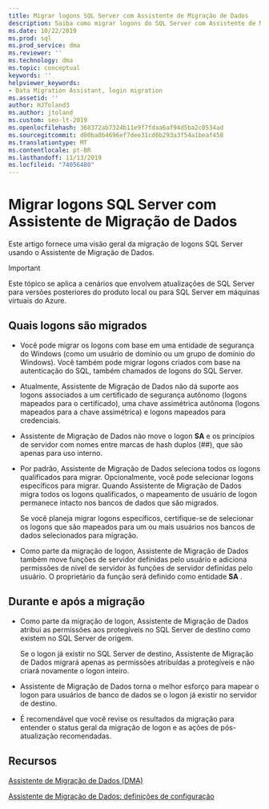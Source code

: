 ```yaml
---
title: Migrar logons SQL Server com Assistente de Migração de Dados
description: Saiba como migrar logons do SQL Server com Assistente de Migração de Dados
ms.date: 10/22/2019
ms.prod: sql
ms.prod_service: dma
ms.reviewer: ''
ms.technology: dma
ms.topic: conceptual
keywords: ''
helpviewer_keywords:
- Data Migration Assistant, login migration
ms.assetid: ''
author: HJToland3
ms.author: jtoland
ms.custom: seo-lt-2019
ms.openlocfilehash: 368372ab7324b11e9f7fdaa6af94d5ba2c0534ad
ms.sourcegitcommit: d00ba0b4696ef7dee31cd0b293a3f54a1beaf458
ms.translationtype: MT
ms.contentlocale: pt-BR
ms.lasthandoff: 11/13/2019
ms.locfileid: "74056480"
---
```

# <a name="migrate-sql-server-logins-with-data-migration-assistant"></a>Migrar logons SQL Server com Assistente de Migração de Dados

Este artigo fornece uma visão geral da migração de logons SQL Server usando o Assistente de Migração de Dados.

> [!IMPORTANT]
> Este tópico se aplica a cenários que envolvem atualizações de SQL Server para versões posteriores do produto local ou para SQL Server em máquinas virtuais do Azure.

## <a name="which-logins-are-migrated"></a>Quais logons são migrados

- Você pode migrar os logons com base em uma entidade de segurança do Windows (como um usuário de domínio ou um grupo de domínio do Windows). Você também pode migrar logons criados com base na autenticação do SQL, também chamados de logons do SQL Server.

- Atualmente, Assistente de Migração de Dados não dá suporte aos logons associados a um certificado de segurança autônomo (logons mapeados para o certificado), uma chave assimétrica autônoma (logons mapeados para a chave assimétrica) e logons mapeados para credenciais.

- Assistente de Migração de Dados não move o logon **SA** e os princípios de servidor com nomes entre marcas de hash duplos (\#\#), que são apenas para uso interno.

- Por padrão, Assistente de Migração de Dados seleciona todos os logons qualificados para migrar. Opcionalmente, você pode selecionar logons específicos para migrar. Quando Assistente de Migração de Dados migra todos os logons qualificados, o mapeamento de usuário de logon permanece intacto nos bancos de dados que são migrados.

  Se você planeja migrar logons específicos, certifique-se de selecionar os logons que são mapeados para um ou mais usuários nos bancos de dados selecionados para migração.

- Como parte da migração de logon, Assistente de Migração de Dados também move funções de servidor definidas pelo usuário e adiciona permissões de nível de servidor às funções de servidor definidas pelo usuário. O proprietário da função será definido como entidade **SA** .

## <a name="during-and-after-migration"></a>Durante e após a migração

- Como parte da migração de logon, Assistente de Migração de Dados atribui as permissões aos protegíveis no SQL Server de destino como existem no SQL Server de origem.

  Se o logon já existir no SQL Server de destino, Assistente de Migração de Dados migrará apenas as permissões atribuídas a protegíveis e não criará novamente o logon inteiro.

- Assistente de Migração de Dados torna o melhor esforço para mapear o logon para usuários de banco de dados se o logon já existir no servidor de destino.

- É recomendável que você revise os resultados da migração para entender o status geral da migração de logon e as ações de pós-atualização recomendadas.

## <a name="resources"></a>Recursos

[Assistente de Migração de Dados (DMA)](../dma/dma-overview.md)

[Assistente de Migração de Dados: definições de configuração](../dma/dma-configurationsettings.md)
